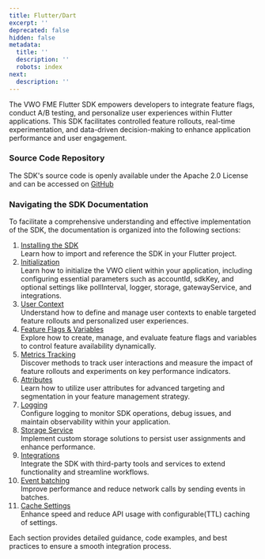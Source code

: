 ```yaml
---
title: Flutter/Dart
excerpt: ''
deprecated: false
hidden: false
metadata:
  title: ''
  description: ''
  robots: index
next:
  description: ''
---
```

The VWO FME Flutter SDK empowers developers to integrate feature flags, conduct A/B testing, and personalize user experiences within Flutter applications. This SDK facilitates controlled feature rollouts, real-time experimentation, and data-driven decision-making to enhance application performance and user engagement.

### Source Code Repository

The SDK's source code is openly available under the Apache 2.0 License and can be accessed on [GitHub](https://github.com/wingify/vwo-fme-flutter-sdk)

### Navigating the SDK Documentation

To facilitate a comprehensive understanding and effective implementation of the SDK, the documentation is organized into the following sections:

1. [Installing the SDK](doc:fme-flutter-install)\
   Learn how to import and reference the SDK in your Flutter project.
2. [Initialization](doc:fme-flutter-initialization)\
   Learn how to initialize the VWO client within your application, including configuring essential parameters such as accountId, sdkKey, and optional settings like pollInterval, logger, storage, gatewayService, and integrations.
3. [User Context](doc:fme-flutter-context)\
   Understand how to define and manage user contexts to enable targeted feature rollouts and personalized user experiences.
4. [Feature Flags & Variables](doc:fme-flutter-flags)\
   Explore how to create, manage, and evaluate feature flags and variables to control feature availability dynamically.
5. [Metrics Tracking](doc:fme-flutter-metrics)\
   Discover methods to track user interactions and measure the impact of feature rollouts and experiments on key performance indicators.
6. [Attributes](doc:fme-flutter-attributes)\
   Learn how to utilize user attributes for advanced targeting and segmentation in your feature management strategy.
7. [Logging](doc:fme-flutter-logging)\
   Configure logging to monitor SDK operations, debug issues, and maintain observability within your application.
8. [Storage Service](doc:fme-flutter-storage)\
   Implement custom storage solutions to persist user assignments and enhance performance.
9. [Integrations](doc:fme-flutter-integrations)\
   Integrate the SDK with third-party tools and services to extend functionality and streamline workflows.
10. [Event batching](doc:fme-flutter-event-batching)\
    Improve performance and reduce network calls by sending events in batches.
11. [Cache Settings](doc:fme-flutter-cache-settings)\
    Enhance speed and reduce API usage with configurable(TTL) caching of settings.

Each section provides detailed guidance, code examples, and best practices to ensure a smooth integration process.